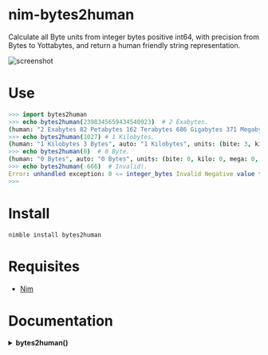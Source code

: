 # nim-bytes2human

Calculate all Byte units from integer bytes positive int64,
with precision from Bytes to Yottabytes, and return a human friendly string representation.


![screenshot](https://source.unsplash.com/wloRJGS6Y34/800x402 "Illustrative Photo by https://unsplash.com/@florian_perennes")


# Use

```nim
>>> import bytes2human
>>> echo bytes2human(2398345659434540923)  # 2 Exabytes.
(human: "2 Exabytes 82 Petabytes 162 Terabytes 686 Gigabytes 371 Megabytes 136 Kilobytes 891 Bytes", auto: "2 Exabytes", units: (bite: 891, kilo: 136, mega: 371, giga: 686, tera: 162, peta: 82, exa: 2, zetta: 0))
>>> echo bytes2human(1027) # 1 Kilobytes.
(human: "1 Kilobytes 3 Bytes", auto: "1 Kilobytes", units: (bite: 3, kilo: 1, mega: 0, giga: 0, tera: 0, peta: 0, exa: 0, zetta: 0))
>>> echo bytes2human(0)  # 0 Byte.
(human: "0 Bytes", auto: "0 Bytes", units: (bite: 0, kilo: 0, mega: 0, giga: 0, tera: 0, peta: 0, exa: 0, zetta: 0))
>>> echo bytes2human(-666)  # Invalid!.
Error: unhandled exception: 0 <= integer_bytes Invalid Negative value for integer_bytes!. [AssertionError]
>>>
```


# Install

```
nimble install bytes2human
```


# Requisites

- [Nim](https://nim-lang.org)


# Documentation

<details>
    <summary><b>bytes2human()</b></summary>

**Description:**
Calculate Bytes, with precision from Bytes to Yottabytes.
Calculate all Byte units from integer_bytes positive integer.
The proc only accepts `int64`.

**Arguments:**
- `integer_bytes` Bytes size, positive `int64` type, required.

**Returns:** `HumanBytes` type, a tuple.

</details>
